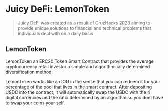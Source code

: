 # Juicy DeFi: LemonToken

> Juicy DeFi was created as a result of CruzHacks 2023 aiming to provide unique solutions to financial and technical problems that individuals deal with on a daily basis
> 

## LemonToken
LemonToken an ERC20 Token Smart Contract that provides the average cryptocurrency retail investor a simple and algorithmically determined diversification method.

LemonToken works like an IOU in the sense that you can redeem it for your percentage of the pool that lives in the smart contract. After depositing USDC into the contract, it will automatically swap the USDC with the 4 digital currencies and the ratio determined by an algorithm so you dont have to swap your coins your self.


